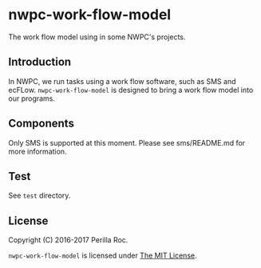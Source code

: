 # nwpc-work-flow-model

The work flow model using in some NWPC's projects.

## Introduction

In NWPC, we run tasks using a work flow software, such as SMS and ecFLow.
`nwpc-work-flow-model` is designed to bring a work flow model into our programs.

## Components

Only SMS is supported at this moment. Please see sms/README.md for more information.

## Test

See `test` directory.

## License

Copyright (C) 2016-2017 Perilla Roc.

`nwpc-work-flow-model` is licensed under [The MIT License](https://opensource.org/licenses/MIT).
